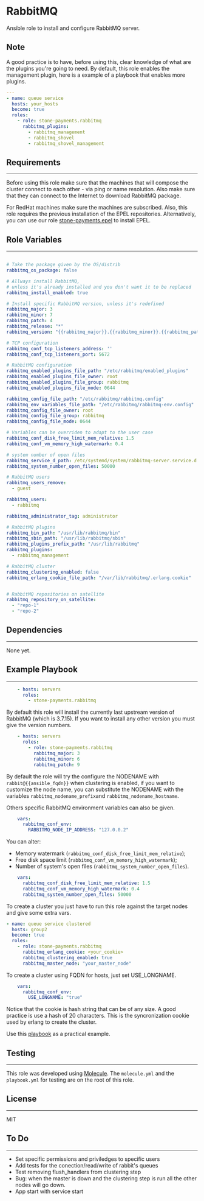 RabbitMQ
=========

Ansible role to install and configure RabbitMQ server.

## Note

A good practice is to have, before using this, clear knowledge of what are the plugins you're going to need. By
default, this role enables the management plugin, here is a example of a playbook that enables more plugins.

```yaml
---
- name: queue service
  hosts: your_hosts
  become: true
  roles:
    - role: stone-payments.rabbitmq
      rabbitmq_plugins:
        - rabbitmq_management
        - rabbitmq_shovel
        - rabbitmq_shovel_management
```

## Requirements
------------
Before using this role make sure that the machines that will compose the cluster connect to each other - via ping or
name resolution. Also make sure that they can connect to the Internet to download RabbitMQ package.

For RedHat machines make sure the machines are subscribed. Also, this role requires the previous installation of the
EPEL repositories. Alternatively, you can use our role
[stone-payments.epel](https://github.com/stone-payments/ansible-epel) to install EPEL.

## Role Variables
--------------

```yaml

# Take the package given by the OS/distrib
rabbitmq_os_package: false

# Allways install RabbitMQ, 
# unless it's already installed and you don't want it to be replaced
rabbitmq_install_enabled: true

# Install specific RabbitMQ version, unless it's redefined
rabbitmq_major: 3
rabbitmq_minor: 7
rabbitmq_patch: 4
rabbitmq_release: "*"
rabbitmq_version: "{{rabbitmq_major}}.{{rabbitmq_minor}}.{{rabbitmq_patch}}"

# TCP configuration
rabbitmq_conf_tcp_listeners_address: ''
rabbitmq_conf_tcp_listeners_port: 5672

# RabbitMQ configuration
rabbitmq_enabled_plugins_file_path: "/etc/rabbitmq/enabled_plugins"
rabbitmq_enabled_plugins_file_owner: root
rabbitmq_enabled_plugins_file_group: rabbitmq
rabbitmq_enabled_plugins_file_mode: 0644

rabbitmq_config_file_path: "/etc/rabbitmq/rabbitmq.config"
rabbitmq_env_variables_file_path: "/etc/rabbitmq/rabbitmq-env.config"
rabbitmq_config_file_owner: root
rabbitmq_config_file_group: rabbitmq
rabbitmq_config_file_mode: 0644

# Variables can be overriden to adapt to the user case
rabbitmq_conf_disk_free_limit_mem_relative: 1.5
rabbitmq_conf_vm_memory_high_watermark: 0.4 

# system number of open files
rabbitmq_service_d_path: /etc/systemd/system/rabbitmq-server.service.d
rabbitmq_system_number_open_files: 50000

# RabbitMQ users
rabbitmq_users_remove:
  - guest

rabbitmq_users:
  - rabbitmq

rabbitmq_administrator_tag: administrator

# RabbitMQ plugins
rabbitmq_bin_path: "/usr/lib/rabbitmq/bin"
rabbitmq_sbin_path: "/usr/lib/rabbitmq/sbin"
rabbitmq_plugins_prefix_path: "/usr/lib/rabbitmq"
rabbitmq_plugins:
  - rabbitmq_management

# RabbitMQ cluster
rabbitmq_clustering_enabled: false
rabbitmq_erlang_cookie_file_path: "/var/lib/rabbitmq/.erlang.cookie"


# RabbitMQ repositories on satellite
rabbitmq_repository_on_satellite:
  - "repo-1"
  - "repo-2"

```

## Dependencies
------------

None yet.

## Example Playbook
----------------

```yaml
    - hosts: servers
      roles:
        - stone-payments.rabbitmq
```
By default this role will install the currently last upstream version of RabbitMQ (which is 3.7.15). If you want to install any other version you must give the version numbers.

```yaml
    - hosts: servers
      roles:
        - role: stone-payments.rabbitmq
          rabbitmq_major: 3
          rabbitmq_minor: 6
          rabbitmq_patch: 9
```

By default the role will try the configure the NODENAME with `rabbit@{{ansible_fqdn}}` when clustering is enabled, if you want to customize the node name, you can substitute the NODENAME with the variables `rabbitmq_nodename_prefix`and `rabbitmq_nodename_hostname`.

Others specific RabbitMQ environment variables can also be given.

```yaml
    vars:
      rabbitmq_conf_env:
        RABBITMQ_NODE_IP_ADDRESS: "127.0.0.2"
```

You can alter: 
* Memory watermark (`rabbitmq_conf_disk_free_limit_mem_relative`);
* Free disk space limit (`rabbitmq_conf_vm_memory_high_watermark`);
* Number of system's open files (`rabbitmq_system_number_open_files`). 

```yaml
    vars:
      rabbitmq_conf_disk_free_limit_mem_relative: 1.5
      rabbitmq_conf_vm_memory_high_watermark: 0.4
      rabbitmq_system_number_open_files: 50000
```

To create a cluster you just have to run this role against the target nodes and
give some extra vars.

```yaml
- name: queue service clustered
  hosts: group2
  become: true
  roles:
    - role: stone-payments.rabbitmq
      rabbitmq_erlang_cookie: <your_cookie>
      rabbitmq_clustering_enabled: true
      rabbitmq_master_node: "your_master_node"
```
To create a cluster using FQDN for hosts, just set USE_LONGNAME.

```yaml
    vars:
      rabbitmq_conf_env:
        USE_LONGNAME: "true"
```


Notice that the cookie is hash string that can be of any size. A good practice is
use a hash of 20 characters. This is the syncronization cookie used by erlang to
create the cluster.

Use this [playbook](playbook.yml) as a practical example.

## Testing
-------------

This role was developed using [Molecule](https://molecule.readthedocs.io). The `molecule.yml` and the `playbook.yml`
for testing are on the root of this role.

## License
-------

MIT

## To Do
-------------
  - Set specific permissions and priviledges to specific users
  - Add tests for the conection/read/write of rabbit's queues
  - Test removing flush_handlers from clustering step
  - Bug: when the master is down and the clustering step is run all the other nodes will go down.
  - App start with service start
